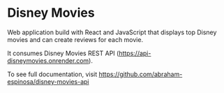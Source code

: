 # Disney Movies
Web application build with React and JavaScript that displays top Disney movies and can create reviews for each movie.

It consumes Disney Movies REST API (https://api-disneymovies.onrender.com). 

To see full documentation, visit https://github.com/abraham-espinosa/disney-movies-api
 
